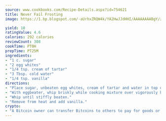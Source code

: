 ```yaml
---
source: www.cookbooks.com/Recipe-Details.aspx?id=754621
title: Never Fail Frosting
image: https://1.bp.blogspot.com/-aUrhxZRQW4k/YA2HwJJdHHI/AAAAAAAABgY/z2R8OXCxqDoBQtRn-q-fHG8g9_G4G1HBwCLcBGAsYHQ/s320/13.png

yield: 10
ratingValue: 4.6
calories: 292 calories
reviewCount: 308
cookTime: PT0H
prepTime: PT25M
ingredients:
- "1 c. sugar"
- "2 egg whites"
- "1/4 tsp. cream of tartar"
- "3 Tbsp. cold water"
- "1/4 tsp. vanilla"
directions:
- "Place sugar, unbeaten egg whites, cream of tartar and water in top of double boiler."
- "With eggbeater, whip briskly while cooking mixture over vigorously boiling water, but do not touch top of upper pan."
- "Whip until stiffly beaten."
- "Remove from heat and add vanilla."
crypto:
- "A Bitcoin owner can transfer Bitcoins to others to pay for goods or services."
---
```

